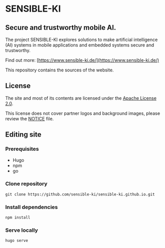 # SENSIBLE-KI
## Secure and trustworthy mobile AI.

The project SENSIBLE-KI explores solutions to make artificial intelligence (AI) systems in mobile applications and embedded systems secure and trustworthy.

Find out more: [https://www.sensible-ki.de/](https://www.sensible-ki.de/)

This repository contains the sources of the website.

## License
The site and most of its contents are licensed under the
[Apache License 2.0](https://github.com/sensible-ki/sensible-ki.github.io/blob/main/LICENSE).

This license does not cover partner logos and background images, please review the [NOTICE](https://github.com/sensible-ki/sensible-ki.github.io/blob/main/NOTICE) file.

## Editing site
### Prerequisites
* Hugo
* npm
* go
### Clone repository
```
git clone https://github.com/sensible-ki/sensible-ki.github.io.git
```
### Install dependencies
```
npm install
```
### Serve locally
```
hugo serve
```